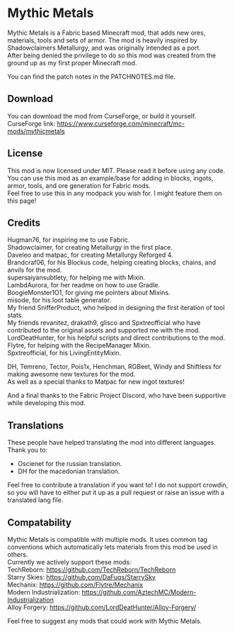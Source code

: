 # Mythic Metals

Mythic Metals is a Fabric based Minecraft mod, that adds new ores, materials, tools and sets of armor. 
The mod is heavily inspired by Shadowclaimers Metallurgy, and was originally intended as a port.  
After being denied the privilege to do so this mod was created from the ground up as my first proper Minecraft mod.

You can find the patch notes in the PATCHNOTES.md file.

## Download

You can download the mod from CurseForge, or build it yourself.  
CurseForge link:
https://www.curseforge.com/minecraft/mc-mods/mythicmetals

## License

This mod is now licensed under MIT. Please read it before using any code.  
You can use this mod as an example/base for adding in blocks, ingots, armor, tools, and ore generation for Fabric mods.  
Feel free to use this in any modpack you wish for. I might feature them on this page!  

## Credits

Hugman76, for inspiring me to use Fabric.  
Shadowclaimer, for creating Metallurgy in the first place.  
Daveleo and matpac, for creating Metallurgy Reforged 4.  
Brandcraf06, for his Blockus code, helping creating blocks, chains, and anvils for the mod.  
supersaiyansubtlety, for helping me with Mixin.  
LambdAurora, for her readme on how to use Gradle.  
BoogieMonster1O1, for giving me pointers about Mixins.  
misode, for his loot table generator.  
My friend SnifferProduct, who helped in designing the first iteration of tool stats.  
My friends revanitez, drakath9, glisco and Spxtreofficial who have contributed to the original assets and supported me with the mod.  
LordDeatHunter, for his helpful scripts and direct contributions to the mod.  
Flytre, for helping with the RecipeManager Mixin.  
Spxtreofficial, for his LivingEntityMixin.  

DH, Temreno, Tector, Pois1x, Henchman, RGBeet, Windy and Shiftless for making awesome new textures for the mod.  
As well as a special thanks to Matpac for new ingot textures!  
  
And a final thanks to the Fabric Project Discord, who have been supportive while developing this mod.  

## Translations  
These people have helped translating the mod into different languages. Thank you to:  

* Oscienet for the russian translation.  
* DH for the macedonian translation.

Feel free to contribute a translation if you want to! I do not support crowdin, so you will have to either put it up as a pull request or raise an issue with a translated lang file.
  


## Compatability  
Mythic Metals is compatible with multiple mods. It uses common tag conventions which automatically lets materials from this mod be used in others.  
Currently we actively support these mods:  
TechReborn: https://github.com/TechReborn/TechReborn  
Starry Skies: https://github.com/DaFuqs/StarrySky  
Mechanix: https://github.com/Flytre/Mechanix  
Modern Industrialization: https://github.com/AztechMC/Modern-Industrialization  
Alloy Forgery: https://github.com/LordDeatHunter/Alloy-Forgery/  

Feel free to suggest any mods that could work with Mythic Metals.  